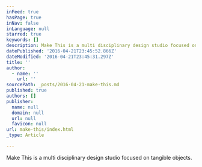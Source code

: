 ```yaml
---
inFeed: true
hasPage: true
inNav: false
inLanguage: null
starred: true
keywords: []
description: Make This is a multi disciplinary design studio focused on tangible objects.
datePublished: '2016-04-21T23:45:52.866Z'
dateModified: '2016-04-21T23:45:31.297Z'
title: ''
author:
  - name: ''
    url: ''
sourcePath: _posts/2016-04-21-make-this.md
published: true
authors: []
publisher:
  name: null
  domain: null
  url: null
  favicon: null
url: make-this/index.html
_type: Article

---
```

Make This is a multi disciplinary design studio focused on tangible objects.